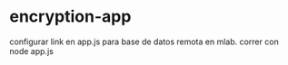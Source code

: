 # encryption-app
configurar link en app.js para base de datos remota en mlab.
correr con node app.js